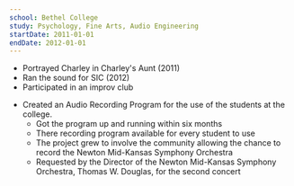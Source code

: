 ```yaml
---
school: Bethel College
study: Psychology, Fine Arts, Audio Engineering
startDate: 2011-01-01
endDate: 2012-01-01
---
```



<!-- - Activities and societies: Audio Recording TechnicianActivities and societies: Audio Recording Technician -->


- Portrayed Charley in Charley's Aunt (2011) 
- Ran the sound for SIC (2012)
- Participated in an improv club 
<!-- - Researched reasoning behind stalking behavior in an effort to keep college students safe -->
- Created an Audio Recording Program for the use of the students at the college. 
  - Got the program up and running within six months 
  - There recording program available for every student to use
  - The project grew to involve the community allowing the chance to record the Newton Mid-Kansas Symphony Orchestra 
  - Requested by the Director of the Newton Mid-Kansas Symphony Orchestra, Thomas W. Douglas, for the second concert  
